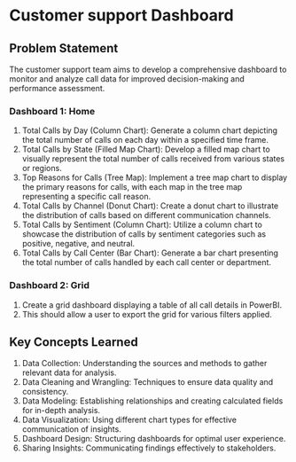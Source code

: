 # Customer support Dashboard
   
## Problem Statement

The customer support team aims to develop a comprehensive dashboard to monitor and analyze call data for improved decision-making and performance assessment.

### Dashboard 1: Home

1. Total Calls by Day (Column Chart):
    Generate a column chart depicting the total number of calls on each day within a specified time frame.
2. Total Calls by State (Filled Map Chart):
    Develop a filled map chart to visually represent the total number of calls received from various states or regions.
3. Top Reasons for Calls (Tree Map):
    Implement a tree map chart to display the primary reasons for calls, with each map in the tree map representing a specific call reason.
4. Total Calls by Channel (Donut Chart):
    Create a donut chart to illustrate the distribution of calls based on different communication channels.
5. Total Calls by Sentiment (Column Chart):
    Utilize a column chart to showcase the distribution of calls by sentiment categories such as positive, negative, and neutral.
6. Total Calls by Call Center (Bar Chart):
    Generate a bar chart presenting the total number of calls handled by each call center or department.

### Dashboard 2: Grid

1. Create a grid dashboard displaying a table of all call details in PowerBI.
2. This should allow a user to export the grid for various filters applied.

## Key Concepts Learned

1. Data Collection: Understanding the sources and methods to gather relevant data for analysis.
2. Data Cleaning and Wrangling: Techniques to ensure data quality and consistency.
3. Data Modeling: Establishing relationships and creating calculated fields for in-depth analysis.
4. Data Visualization: Using different chart types for effective communication of insights.
5. Dashboard Design: Structuring dashboards for optimal user experience.
6. Sharing Insights: Communicating findings effectively to stakeholders.

